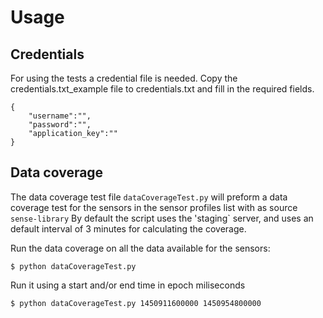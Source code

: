 # Usage
## Credentials
For using the tests a credential file is needed. Copy the credentials.txt_example file to credentials.txt and fill in the required fields.
~~~
{
	"username":"",
	"password":"",
	"application_key":""
}
~~~  

## Data coverage
The data coverage test file `dataCoverageTest.py` will preform a data coverage test for the sensors in the sensor profiles list with as source `sense-library` 
By default the script uses the 'staging` server, and uses an default interval of 3 minutes for calculating the coverage.

Run the data coverage on all the data available for the sensors: 
```
$ python dataCoverageTest.py
```  
Run it using a start and/or end time in epoch miliseconds
```
$ python dataCoverageTest.py 1450911600000 1450954800000
```




